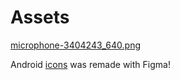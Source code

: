 # Assets  

[microphone-3404243_640.png](https://pixabay.com/vectors/microphone-icon-logo-design-mic-3404243/)

Android [icons](https://www.figma.com/design/RtfqSjx0Z2v7oEP85KAnXs/Android-Adaptive-Icon-Template-(Mic)) was remade with Figma!